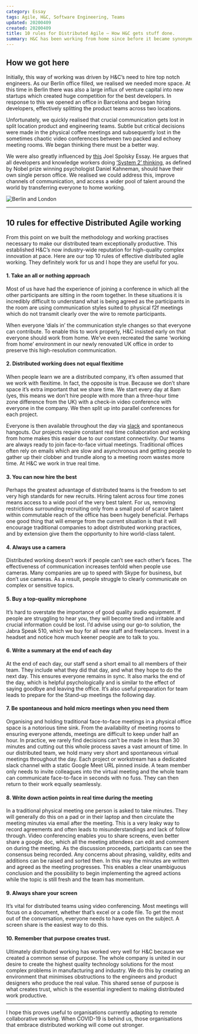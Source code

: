 ```yaml
---
category: Essay
tags: Agile, H&C, Software Engineering, Teams
updated: 20200409
created: 20200409
title: 10 rules for Distributed Agile — How H&C gets stuff done.
summary: H&C has been working from home since before it became synonymous with flattening the curve. Many companies have previously allowed employees to work from home but the need for complex systems to be built by teams of people who don’t ever physically meet is a new challenge. Hopefully this account of how H&C does this will demonstrate that Distributed Agile is not only possible, but actually more efficient than co-located teams.
---
```


## How we got here
Initially, this way of working was driven by H&C’s need to hire top notch engineers. As our Berlin office filled, we realised we needed more space. At this time in Berlin there was also a large influx of venture capital into new startups which created huge competition for the best developers. In response to this we opened an office in Barcelona and began hiring developers, effectively splitting the product teams across two locations.

Unfortunately, we quickly realised that crucial communication gets lost in split location product and engineering teams. Subtle but critical decisions were made in the physical coffee meetings and subsequently lost in the sometimes chaotic video conferences between two packed and echoey meeting rooms. We began thinking there must be a better way.

We were also greatly influenced by [this](https://www.joelonsoftware.com/2006/09/07/a-field-guide-to-developers-2/) Joel Spolsky Essay. He argues that all developers and knowledge workers doing [‘System 2’ thinking](https://suebehaviouraldesign.com/kahneman-fast-slow-thinking/), as defined by Nobel prize winning psychologist Daniel Kahneman, should have their own single person office. We realised we could address this, improve channels of communication, and access a wider pool of talent around the world by transferring everyone to home working.


![Berlin and London](/berlin.png)

---

## 10 rules for effective Distributed Agile working
From this point on we built the methodology and working practises necessary to make our distributed team exceptionally productive. This established H&C’s now industry-wide reputation for high-quality complex innovation at pace. Here are our top 10 rules of effective distributed agile working. They definitely work for us and I hope they are useful for you.
#### 1.  Take an all or nothing approach
Most of us have had the experience of joining a conference in which all the other participants are sitting in the room together. In these situations it is incredibly difficult to understand what is being agreed as the participants in the room are using communication styles suited to physical f2f meetings which do not transmit clearly over the wire to remote participants.

When everyone ‘dials in’ the communication style changes so that everyone can contribute. To enable this to work properly, H&C insisted early on that everyone should work from home. We’ve even recreated the same ‘working from home’ environment in our newly renovated UK office in order to preserve this high-resolution communication.
#### 2. Distributed working does not equal flexitime
When people learn we are a distributed company, it’s often assumed that we work with flexitime. In fact, the opposite is true. Because we don’t share space it’s extra important that we share time. We start every day at 8am (yes, this means we don’t hire people with more than a three-hour time zone difference from the UK) with a check-in video conference with everyone in the company. We then split up into parallel conferences for each project.

Everyone is then available throughout the day via [slack](https://slack.com/intl/en-gb/?eu_nc=1) and spontaneous hangouts. Our projects require constant real time collaboration and working from home makes this easier due to our constant connectivity. Our teams are always ready to join face-to-face virtual meetings. Traditional offices often rely on emails which are slow and asynchronous and getting people to gather up their clobber and trundle along to a meeting room wastes more time. At H&C we work in true real time.
#### 3. You can now hire the best
Perhaps the greatest advantage of distributed teams is the freedom to set very high standards for new recruits. Hiring talent across four time zones means access to a wide pool of the very best talent. For us, removing restrictions surrounding recruiting only from a small pool of scarce talent within commutable reach of the office has been hugely beneficial. Perhaps one good thing that will emerge from the current situation is that it will encourage traditional companies to adopt distributed working practices, and by extension give them the opportunity to hire world-class talent.
#### 4. Always use a camera
Distributed working doesn’t work if people can’t see each other’s faces. The effectiveness of communication increases tenfold when people use cameras. Many companies are up to speed with Skype for business, but don’t use cameras. As a result, people struggle to clearly communicate on complex or sensitive topics.
#### 5. Buy a top-quality microphone
It’s hard to overstate the importance of good quality audio equipment. If people are struggling to hear you, they will become tired and irritable and crucial information could be lost. I’d advise using our go-to solution, the Jabra Speak 510, which we buy for all new staff and freelancers. Invest in a headset and notice how much keener people are to talk to you.
#### 6. Write a summary at the end of each day
At the end of each day, our staff send a short email to all members of their team. They include what they did that day, and what they hope to do the next day. This ensures everyone remains in sync. It also marks the end of the day, which is helpful psychologically and is similar to the effect of saying goodbye and leaving the office. It’s also useful preparation for team leads to prepare for the Stand-up meetings the following day.
#### 7. Be spontaneous and hold micro meetings when you need them
Organising and holding traditional face-to-face meetings in a physical office space is a notorious time sink. From the availability of meeting rooms to ensuring everyone attends, meetings are difficult to keep under half an hour. In practice, we rarely find decisions can’t be made in less than 30 minutes and cutting out this whole process saves a vast amount of time.
In our distributed team, we hold many very short and spontaneous virtual meetings throughout the day. Each project or workstream has a dedicated slack channel with a static Google Meet URL pinned inside. A team member only needs to invite colleagues into the virtual meeting and the whole team can communicate face-to-face in seconds with no fuss. They can then return to their work equally seamlessly.
#### 8. Write down action points in real time during the meeting
In a traditional physical meeting one person is asked to take minutes. They will generally do this on a pad or in their laptop and then circulate the meeting minutes via email after the meeting. This is a very leaky way to record agreements and often leads to misunderstandings and lack of follow through. Video conferencing enables you to share screens, even better share a google doc, which all the meeting attendees can edit and comment on during the meeting.
As the discussion proceeds, participants can see the consensus being recorded. Any concerns about phrasing, validity, edits and additions can be raised and sorted then. In this way the minutes are written and agreed as the meeting progresses. This enables a clear unambiguous conclusion and the possibility to begin implementing the agreed actions while the topic is still fresh and the team has momentum.
#### 9. Always share your screen
It’s vital for distributed teams using video conferencing. Most meetings will focus on a document, whether that’s excel or a code file. To get the most out of the conversation, everyone needs to have eyes on the subject. A screen share is the easiest way to do this.
#### 10. Remember that purpose creates trust.
Ultimately distributed working has worked very well for H&C because we created a common sense of purpose. The whole company is united in our desire to create the highest quality technology solutions for the most complex problems in manufacturing and industry. We do this by creating an environment that minimises obstructions to the engineers and product designers who produce the real value. This shared sense of purpose is what creates trust, which is the essential ingredient to making distributed work productive.

---

I hope this proves useful to organisations currently adapting to remote collaborative working. When COVID-19 is behind us, those organisations that embrace distributed working will come out stronger.